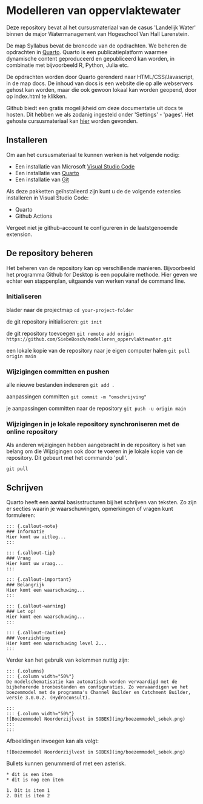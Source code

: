 # Modelleren van oppervlaktewater
Deze repository bevat al het cursusmateriaal van de casus 'Landelijk Water' binnen de major Watermanagement van Hogeschool Van Hall Larenstein.

De map Syllabus bevat de broncode van de opdrachten. We beheren de opdrachten in [Quarto](https://quarto.org/docs/download/).
Quarto is een publicatieplatform waarmee dynamische content geproduceerd en gepubliceerd kan worden, in combinatie met bijvoorbeeld R, Python, Julia etc.

De opdrachten worden door Quarto gerenderd naar HTML/CSS/Javascript, in de map docs.
De inhoud van docs is een website die op alle webservers gehost kan worden, maar die ook gewoon lokaal kan worden geopend, door op index.html te klikken.

Github biedt een gratis mogelijkheid om deze documentatie uit docs te hosten. Dit hebben we als zodanig ingesteld onder 'Settings' - 'pages'. 
Het gehoste cursusmateriaal kan [hier](https://siebebosch.github.io/modelleren_oppervlaktewater/) worden gevonden.

## Installeren
Om aan het cursusmateriaal te kunnen werken is het volgende nodig:

* Een installatie van Microsoft [Visual Studio Code](https://code.visualstudio.com/download)
* Een installatie van [Quarto](https://quarto.org/docs/download/)
* Een installatie van [Git](https://gitforwindows.org/)

Als deze pakketten geïnstalleerd zijn kunt u de de volgende extensies installeren in Visual Studio Code:
* Quarto 
* Github Actions

Vergeet niet je github-account te configureren in de laatstgenoemde extension.

## De repository beheren

Het beheren van de repository kan op verschillende manieren. Bijvoorbeeld het programma Github for Desktop is een populaire methode. 
Hier geven we echter een stappenplan, uitgaande van werken vanaf de command line.

### Initialiseren
blader naar de projectmap
```cd your-project-folder```

de git repository initialiseren:
```git init```

de git repository toevoegen
```git remote add origin https://github.com/SiebeBosch/modelleren_oppervlaktewater.git```

een lokale kopie van de repository naar je eigen computer halen
```git pull origin main```

### Wijzigingen committen en pushen

alle nieuwe bestanden indexeren
```git add . ```

aanpassingen committen
```git commit -m "omschrijving"```

je aanpassingen committen naar de repository
```git push -u origin main```

### Wijzigingen in je lokale repository synchroniseren met de online repository

Als anderen wijzigingen hebben aangebracht in de repository is het van belang om die Wijzigingen ook door te voeren in je lokale kopie van de repository. Dit gebeurt met het commando 'pull'.

```git pull```

## Schrijven
Quarto heeft een aantal basisstructuren bij het schrijven van teksten. Zo zijn er secties waarin je waarschuwingen, opmerkingen of vragen kunt formuleren:

```
::: {.callout-note}
### Informatie
Hier komt uw uitleg...
:::
```

```
::: {.callout-tip}
### Vraag
Hier komt uw vraag...
:::
```

```
::: {.callout-important}
### Belangrijk
Hier komt een waarschuwing...
:::
```

```
::: {.callout-warning}
### Let op!
Hier komt een waarschuwing...
:::
```

```
::: {.callout-caution}
### Voorzichting
Hier komt een waarschuwing level 2...
:::
```

Verder kan het gebruik van kolommen nuttig zijn:


```
::: {.columns}
::: {.column width="50%"}
De modelschematisatie kan automatisch worden vervaardigd met de bijbehorende bronbestanden en configuraties. Zo vervaardigen we het boezemmodel met de programma's Channel Builder en Catchment Builder, versie 3.0.0.2. (Hydroconsult).

:::
::: {.column width="50%"}
![Boezemmodel Noorderzijlvest in SOBEK](img/boezemmodel_sobek.png)
:::
:::
```

Afbeeldingen invoegen kan als volgt:
```
![Boezemmodel Noorderzijlvest in SOBEK](img/boezemmodel_sobek.png)
```
Bullets kunnen genummerd of met een asterisk.

```
* dit is een item
* dit is nog een item
```
```
1. Dit is item 1
2. Dit is item 2
```


